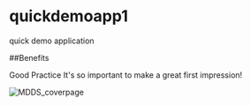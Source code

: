 # quickdemoapp1
quick demo application

##Benefits

Good Practice
It's so important to make a great first impression!


![MDDS_coverpage](https://user-images.githubusercontent.com/82190357/129428441-0ce81645-850d-4806-93ae-f5703b47fc77.png)

